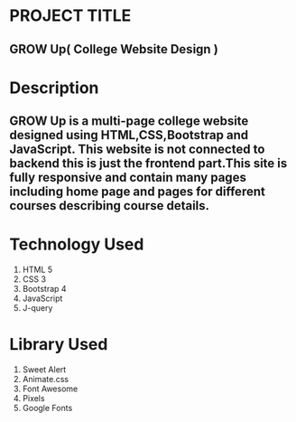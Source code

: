 # PROJECT TITLE
## GROW Up( College Website Design )
# Description 
## GROW Up is a multi-page college website designed using HTML,CSS,Bootstrap and JavaScript. This website is not  connected to backend this is just the frontend part.This site is fully responsive and contain many pages including home page and pages for different courses describing course details.
# Technology Used 
1. HTML 5
2. CSS 3
3. Bootstrap 4
4. JavaScript
5. J-query


# Library Used 
1. Sweet Alert 
2. Animate.css
3. Font Awesome
4. Pixels
5. Google Fonts

